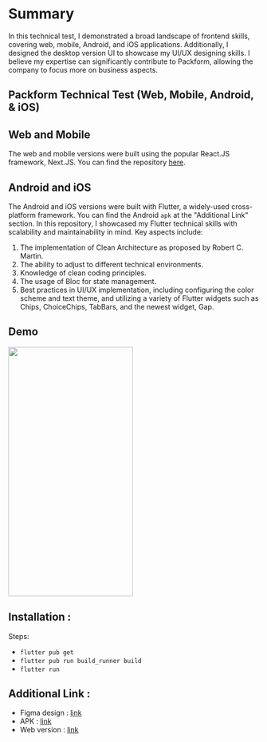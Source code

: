 # Summary


In this technical test, I demonstrated a broad landscape of frontend skills, covering web, mobile, Android, and iOS applications. Additionally, I designed the desktop version UI to showcase my UI/UX designing skills. I believe my expertise can significantly contribute to Packform, allowing the company to focus more on business aspects.

## Packform Technical Test (Web, Mobile, Android, & iOS)

## Web and Mobile

The web and mobile versions were built using the popular React.JS framework, Next.JS. You can find the repository [here](https://github.com/alvinwatner/investments-tracking-app-nextjs).

## Android and iOS

The Android and iOS versions were built with Flutter, a widely-used cross-platform framework. You can find the Android `apk` at the "Additional Link" section. In this repository, I showcased my Flutter technical skills with scalability and maintainability in mind. Key aspects include:

1. The implementation of Clean Architecture as proposed by Robert C. Martin.
2. The ability to adjust to different technical environments.
3. Knowledge of clean coding principles.
4. The usage of Bloc for state management.
5. Best practices in UI/UX implementation, including configuring the color scheme and text theme, and utilizing a variety of Flutter widgets such as Chips, ChoiceChips, TabBars, and the newest widget, Gap.

## Demo

<img src="https://github.com/anggiedwarsa/pokemon/assets/58515206/53f0bf0b-e331-4945-9fce-9a2ed2c8cbee.gif" width="250" height="500"/>

## Installation :

Steps:

* `flutter pub get`
* `flutter pub run build_runner build`
* `flutter run`

## Additional Link :
* Figma design : [link](https://www.figma.com/design/IqZB4R29x3E9QBVtvxVuOC/Frontend-test-task?node-id=4271-13379&t=AdHZKEBQm3PjxiRA-1)
* APK : [link](https://drive.google.com/drive/folders/1u4P0e-RdNEEtSoJeOVLtedP4wGEVivma?usp=sharing)
* Web version : [link](https://github.com/alvinwatner/investments-tracking-app-nextjs)

